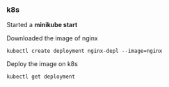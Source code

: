 ### k8s

Started a **minikube start**

Downloaded the image of nginx

```
kubectl create deployment nginx-depl --image=nginx
```

Deploy the image on k8s
```
kubectl get deployment
```
